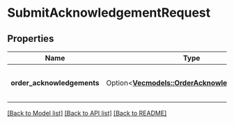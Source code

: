 # SubmitAcknowledgementRequest

## Properties

Name | Type | Description | Notes
------------ | ------------- | ------------- | -------------
**order_acknowledgements** | Option<[**Vec<models::OrderAcknowledgementItem>**](OrderAcknowledgementItem.md)> | A list of one or more purchase orders. | [optional]

[[Back to Model list]](../README.md#documentation-for-models) [[Back to API list]](../README.md#documentation-for-api-endpoints) [[Back to README]](../README.md)


